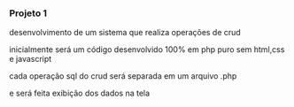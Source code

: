 ### Projeto 1 
desenvolvimento de um sistema que realiza operações de crud

inicialmente será um código desenvolvido 100% em php puro sem html,css e javascript

cada operação sql do crud será separada em um arquivo .php

e será feita exibição dos dados na tela
